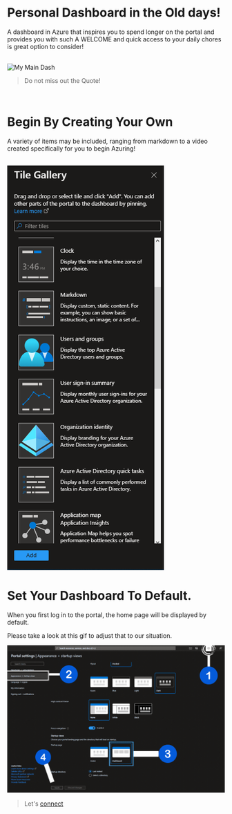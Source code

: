 # Personal Dashboard in the Old days!
A dashboard in Azure that inspires you to spend longer on the portal and provides you with such A WELCOME and quick access to your daily chores is great option to consider!

<br>
<img src="obj/main—.gif" alt="My Main Dash"  />

> Do not miss out the Quote!

<br>

 


# Begin By Creating Your Own
A variety of items may be included, ranging from markdown to a video created specifically for you to begin Azuring!

<br>
<img src="obj/gallery.PNG"  />

# Set Your Dashboard To Default.
When you first log in to the portal, the home page will be displayed by default.
<br>

Please take a look at this gif to adjust that to our situation.

<img src="obj/dashdef.gif"  />


> Let's [connect](https://www.linkedin.com/in/yahya-abulhaj/)

